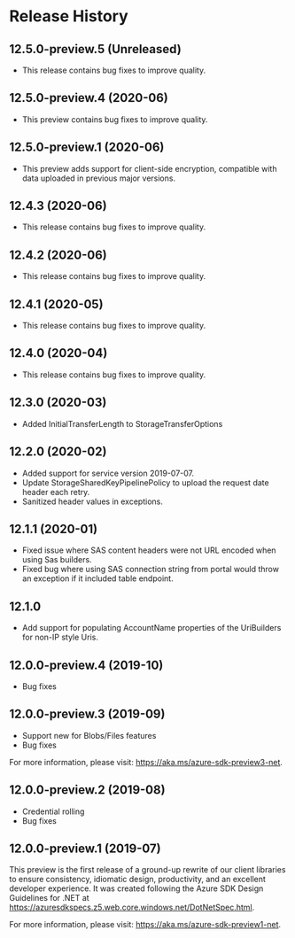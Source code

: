 # Release History

## 12.5.0-preview.5 (Unreleased)
- This release contains bug fixes to improve quality.

## 12.5.0-preview.4 (2020-06)
- This preview contains bug fixes to improve quality.

## 12.5.0-preview.1 (2020-06)
- This preview adds support for client-side encryption, compatible with data uploaded in previous major versions.

## 12.4.3 (2020-06)
- This release contains bug fixes to improve quality.

## 12.4.2 (2020-06)
- This release contains bug fixes to improve quality.

## 12.4.1 (2020-05)
- This release contains bug fixes to improve quality.

## 12.4.0 (2020-04)
- This release contains bug fixes to improve quality.

## 12.3.0 (2020-03)
- Added InitialTransferLength to StorageTransferOptions

## 12.2.0 (2020-02)
- Added support for service version 2019-07-07.
- Update StorageSharedKeyPipelinePolicy to upload the request date header each retry.
- Sanitized header values in exceptions.

## 12.1.1 (2020-01)
 - Fixed issue where SAS content headers were not URL encoded when using Sas builders.
 - Fixed bug where using SAS connection string from portal would throw an exception if it included
   table endpoint.

## 12.1.0
- Add support for populating AccountName properties of the UriBuilders
  for non-IP style Uris.

## 12.0.0-preview.4 (2019-10)
- Bug fixes

## 12.0.0-preview.3 (2019-09)
- Support new for Blobs/Files features
- Bug fixes

For more information, please visit: https://aka.ms/azure-sdk-preview3-net.

## 12.0.0-preview.2 (2019-08)
- Credential rolling
- Bug fixes

## 12.0.0-preview.1 (2019-07)
This preview is the first release of a ground-up rewrite of our client
libraries to ensure consistency, idiomatic design, productivity, and an
excellent developer experience.  It was created following the Azure SDK Design
Guidelines for .NET at https://azuresdkspecs.z5.web.core.windows.net/DotNetSpec.html.

For more information, please visit: https://aka.ms/azure-sdk-preview1-net.
